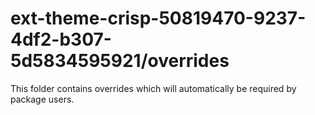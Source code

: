 # ext-theme-crisp-50819470-9237-4df2-b307-5d5834595921/overrides

This folder contains overrides which will automatically be required by package users.
